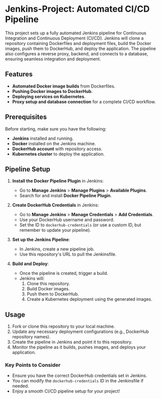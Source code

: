 # Jenkins-Project: Automated CI/CD Pipeline

This project sets up a fully automated Jenkins pipeline for Continuous Integration and Continuous Deployment (CI/CD). Jenkins will clone a repository containing Dockerfiles and deployment files, build the Docker images, push them to DockerHub, and deploy the application. The pipeline also configures a reverse proxy, backend, and connects to a database, ensuring seamless integration and deployment.

## Features

- **Automated Docker image builds** from Dockerfiles.
- **Pushing Docker images to DockerHub**.
- **Deploying services on Kubernetes**.
- **Proxy setup and database connection** for a complete CI/CD workflow.

## Prerequisites

Before starting, make sure you have the following:

- **Jenkins** installed and running.
- **Docker** installed on the Jenkins machine.
- **DockerHub account** with repository access.
- **Kubernetes cluster** to deploy the application.

## Pipeline Setup

1. **Install the Docker Pipeline Plugin** in Jenkins:
   - Go to **Manage Jenkins** > **Manage Plugins** > **Available Plugins**.
   - Search for and install **Docker Pipeline Plugin**.

2. **Create DockerHub Credentials** in Jenkins:
   - Go to **Manage Jenkins** > **Manage Credentials** > **Add Credentials**.
   - Use your DockerHub username and password.
   - Set the ID to `dockerhub-credentials` (or use a custom ID, but remember to update your pipeline).

3. **Set up the Jenkins Pipeline**:
   - In Jenkins, create a new pipeline job.
   - Use this repository's URL to pull the Jenkinsfile.

4. **Build and Deploy**:
   - Once the pipeline is created, trigger a build.
   - Jenkins will:
     1. Clone this repository.
     2. Build Docker images.
     3. Push them to DockerHub.
     4. Create a Kubernetes deployment using the generated images.

## Usage

1. Fork or clone this repository to your local machine.
2. Update any necessary deployment configurations (e.g., DockerHub repository names).
3. Create the pipeline in Jenkins and point it to this repository.
4. Monitor the pipeline as it builds, pushes images, and deploys your application.

### Key Points to Consider

- Ensure you have the correct DockerHub credentials set in Jenkins.
- You can modify the `dockerhub-credentials` ID in the Jenkinsfile if needed.
- Enjoy a smooth CI/CD pipeline setup for your project!
